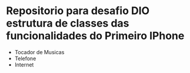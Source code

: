 # Repositorio para desafio DIO estrutura de classes das funcionalidades do Primeiro IPhone

- Tocador de Musicas
- Telefone
- Internet